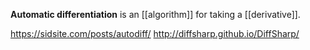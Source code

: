 **Automatic differentiation** is an [[algorithm]] for taking a [[derivative]].


https://sidsite.com/posts/autodiff/
http://diffsharp.github.io/DiffSharp/